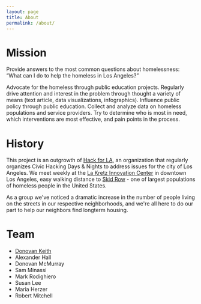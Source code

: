 ```yaml
---
layout: page
title: About
permalink: /about/
---
```


# Mission

Provide answers to the most common questions about homelessness: “What can I do to help the homeless in Los Angeles?”

Advocate for the homeless through public education projects. Regularly drive attention and interest in the problem through thought a variety of means (text article, data visualizations, infographics). Influence public policy through public education. Collect and analyze data on homeless populations and service providers. Try to determine who is most in need, which interventions are most effective, and pain points in the process.


# History

This project is an outgrowth of [Hack for LA](http://hackforla.org/), an organization that regularly organizes Civic Hacking Days & Nights to address issues for the city of Los Angeles. We meet weekly at the [La Kretz Innovation Center](http://laincubator.org/la-kretz-innovation-campus/) in downtown Los Angeles, easy walking distance to [Skid Row](https://en.wikipedia.org/wiki/Skid_Row,_Los_Angeles) - one of largest populations of homeless people in the United States.

As a group we've noticed a dramatic increase in the number of people living on the streets in our respective neighborhoods, and we're all here to do our part to help our neighbors find longterm housing.


# Team

- [Donovan Keith](http://www.donovankeith.com)
- Alexander Hall
- Donovan McMurray
- Sam Minassi 
- Mark Rodighiero
- Susan Lee
- Maria Herzer
- Robert Mitchell
